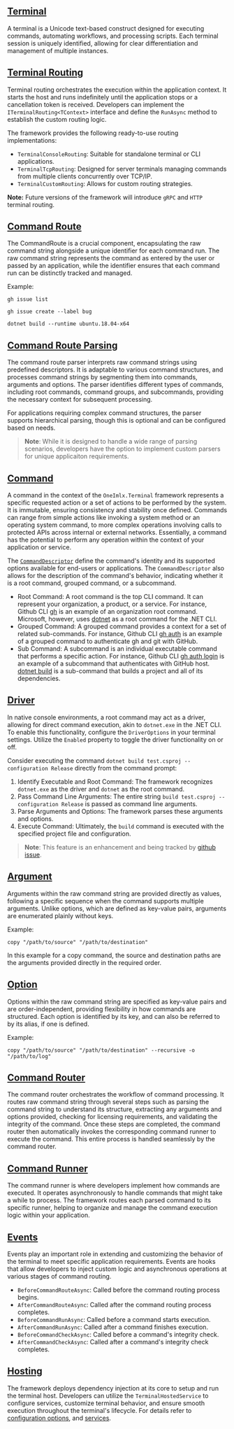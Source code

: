 ## [Terminal](xref:OneImlx.Terminal.Runtime.Terminal)
A terminal is a Unicode text-based construct designed for executing commands, automating workflows, and processing scripts. Each terminal session is uniquely identified, allowing for clear differentiation and management of multiple instances.

## [Terminal Routing](xref:OneImlx.Terminal.Runtime.ITerminalRouter`1)
Terminal routing orchestrates the execution within the application context. It starts the host and runs indefinitely until the application stops or a cancellation token is received. Developers can implement the `ITerminalRouting<TContext>` interface and define the `RunAsync` method to establish the custom routing logic. 

The framework provides the following ready-to-use routing implementations:

- `TerminalConsoleRouting`: Suitable for standalone terminal or CLI applications.
- `TerminalTcpRouting`: Designed for server terminals managing commands from multiple clients concurrently over TCP/IP.
- `TerminalCustomRouting`: Allows for custom routing strategies.

**Note:** Future versions of the framework will introduce `gRPC` and `HTTP` terminal routing.

## [Command Route](xref:OneImlx.Terminal.Commands.CommandRoute)
The CommandRoute is a crucial component, encapsulating the raw command string alongside a unique identifier for each command run. The raw command string represents the command as entered by the user or passed by an application, while the identifier ensures that each command run can be distinctly tracked and managed.

Example:
```
gh issue list
 
gh issue create --label bug
 
dotnet build --runtime ubuntu.18.04-x64
```

## [Command Route Parsing](xref:OneImlx.Terminal.Commands.Parsers.CommandRouteParser)
The command route parser interprets raw command strings using predefined descriptors. It is adaptable to various command structures, and processes command strings by segmenting them into commands, arguments and options. The parser identifies different types of commands, including root commands, command groups, and subcommands, providing the necessary context for subsequent processing. 

For applications requiring complex command structures, the parser supports hierarchical parsing, though this is optional and can be configured based on needs. 

> **Note**: While it is designed to handle a wide range of parsing scenarios, developers have the option to implement custom parsers for unique applicaiton requirements.

## [Command](xref:OneImlx.Terminal.Commands.Command)
A command in the context of the `OneImlx.Terminal` framework represents a specific requested action or a set of actions to be performed by the system. It is immutable, ensuring consistency and stability once defined. Commands can range from simple actions like invoking a system method or an operating system command, to more complex operations involving calls to protected APIs across internal or external networks. Essentially, a command has the potential to perform any operation within the context of your application or service.

The [`CommandDescriptor`](xref:OneImlx.Terminal.Commands.CommandDescriptor) define the command's identity and its supported options available for end-users or applications. The `CommandDescriptor` also allows for the description of the command's behavior, indicating whether it is a root command, grouped command, or a subcommand.

- Root Command: A root command is the top CLI command. It can represent your organization, a product, or a service. For instance, Github CLI [gh](https://cli.github.com/manual/gh) is an example of an organization root command. Microsoft, however, uses [dotnet](https://docs.microsoft.com/en-us/dotnet/core/tools/dotnet) as a root command for the .NET CLI. 
- Grouped Command: A grouped command provides a context for a set of related sub-commands. For instance, Github CLI [gh auth](https://cli.github.com/manual/gh_auth) is an example of a grouped command to authenticate gh and git with GitHub. 
- Sub Command: A subcommand is an individual executable command that performs a specific action. For instance, Github CLI [gh auth login](https://cli.github.com/manual/gh_auth_login) is an example of a subcommand that authenticates with GitHub host. [dotnet build](https://docs.microsoft.com/en-us/dotnet/core/tools/dotnet-build) is a sub-command that builds a project and all of its dependencies.

## [Driver](xref:OneImlx.Terminal.Configuration.Options.DriverOptions)
In native console environments, a root command may act as a driver, allowing for direct command execution, akin to `dotnet.exe` in the .NET CLI. To enable this functionality, configure the `DriverOptions` in your terminal settings. Utilize the `Enabled` property to toggle the driver functionality on or off.

Consider executing the command `dotnet build test.csproj --configuration Release` directly from the command prompt:

1. Identify Executable and Root Command: The framework recognizes `dotnet.exe` as the driver and `dotnet` as the root command.
2. Pass Command Line Arguments: The entire string `build test.csproj --configuration Release` is passed as command line arguments.
3. Parse Arguments and Options: The framework parses these arguments and options.
4. Execute Command: Ultimately, the `build` command is executed with the specified project file and configuration.

> **Note**: This feature is an enhancement and being tracked by [github issue](https://github.com/perpetualintelligence/terminal/issues/107).

## [Argument](xref:OneImlx.Terminal.Commands.Argument)
Arguments within the raw command string are provided directly as values, following a specific sequence when the command supports multiple arguments. Unlike options, which are defined as key-value pairs, arguments are enumerated plainly without keys.

Example:
```
copy "/path/to/source" "/path/to/destination"
```

In this example for a copy command, the source and destination paths are the arguments provided directly in the required order.

## [Option](xref:OneImlx.Terminal.Commands.Option)
Options within the raw command string are specified as key-value pairs and are order-independent, providing flexibility in how commands are structured. Each option is identified by its key, and can also be referred to by its alias, if one is defined.

Example:
```
copy "/path/to/source" "/path/to/destination" --recursive -o "/path/to/log"
```

## [Command Router](xref:OneImlx.Terminal.Commands.Routers.CommandRouter)
The command router orchestrates the workflow of command processing. It routes raw command string through several steps such as parsing the command string to understand its structure, extracting any arguments and options provided, checking for licensing requirements, and validating the integrity of the command. Once these steps are completed, the command router then automatically invokes the corresponding command runner to execute the command. This entire process is handled seamlessly by the command router.

## [Command Runner](xref:OneImlx.Terminal.Commands.Runners.CommandRunner`1)
The command runner is where developers implement how commands are executed. It operates asynchronously to handle commands that might take a while to process. The framework routes each parsed command to its specific runner, helping to organize and manage the command execution logic within your application.

## [Events](xref:OneImlx.Terminal.Events.ITerminalEventHandler)
Events play an important role in extending and customizing the behavior of the terminal to meet specific application requirements. Events are hooks that allow developers to inject custom logic and asynchronous operations at various stages of command routing.

- `BeforeCommandRouteAsync`: Called before the command routing process begins.
- `AfterCommandRouteAsync`: Called after the command routing process completes.
- `BeforeCommandRunAsync`: Called before a command starts execution.
- `AfterCommandRunAsync`: Called after a command finishes execution.
- `BeforeCommandCheckAsync`: Called before a command's integrity check.
- `AfterCommandCheckAsync`: Called after a command's integrity check completes.

## [Hosting](xref:OneImlx.Terminal.Hosting)
The framework deploys dependency injection at its core to setup and run the terminal host. Developers can utilize the `TerminalHostedService` to configure services, customize terminal behavior, and ensure smooth execution throughout the terminal's lifecycle. For details refer to [configuration options](../configurationoptions.md), and [services](../services.md).
